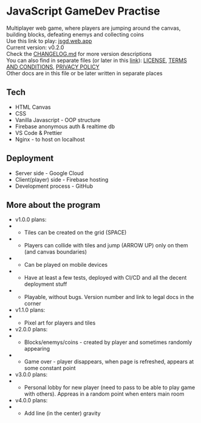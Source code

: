 # JavaScript GameDev Practise

Multiplayer web game, where players are jumping around the canvas, building blocks, defeating enemys and collecting coins  
Use this link to play: [jsgd.web.app](https://jsgd.web.app)  
Current version: v0.2.0  
Check the [CHANGELOG.md](/CHANGELOG.md) for more version descriptions  
You can also find in separate files (or later in this [link](https://npw.lt/#/code)): [LICENSE](/LICENCE.md), [TERMS AND CONDITIONS](/TERMSANDCONDITIONS.md), [PRIVACY POLICY](/PRIVACYPOLICY.md)  
Other docs are in this file or be later written in separate places

## Tech

-   HTML Canvas
-   CSS
-   Vanilla Javascript - OOP structure
-   Firebase anonymous auth & realtime db
-   VS Code & Prettier
-   Nginx - to host on localhost

## Deployment

-   Server side - Google Cloud
-   Client(player) side - Firebase hosting
-   Development process - GitHub

## More about the program

-   v1.0.0 plans:
-   -   Tiles can be created on the grid (SPACE)
-   -   Players can collide with tiles and jump (ARROW UP) only on them (and canvas boundaries)
-   -   Can be played on mobile devices
-   -   Have at least a few tests, deployed with CI/CD and all the decent deployment stuff
-   -   Playable, without bugs. Version number and link to legal docs in the corner
-   v1.1.0 plans:
-   -   Pixel art for players and tiles
-   v2.0.0 plans:
-   -   Blocks/enemys/coins - created by player and sometimes randomly appearing
-   -   Game over - player disappears, when page is refreshed, appears at some constant point
-   v3.0.0 plans:
-   -   Personal lobby for new player (need to pass to be able to play game with others). Appreas in a random point when enters main room
-   v4.0.0 plans:
-   -   Add line (in the center) gravity
